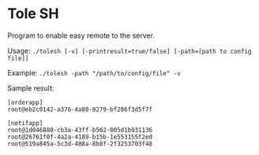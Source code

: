 

# Tole SH

Program to enable easy remote to the server.

Usage: `./tolesh [-v] [-printresult=true/false] [-path=[path to config file]]`

Example: `./tolesh -path "/path/to/config/file" -v`

Sample result:
```
[orderapp]
root@eb2c0142-a376-4a80-8279-bf286f3d5f7f

[notifapp]
root@1d046880-cb3a-43ff-b562-005d1b931136
root@26761f0f-4a2a-4189-b15b-1e553155f2ed
root@519a845a-5c3d-488a-8b8f-2f3253703f48
```
